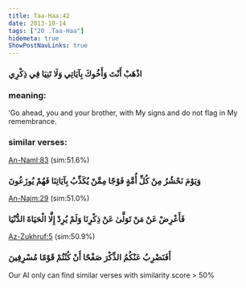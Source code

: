 ```yaml
---
title: Taa-Haa:42
date: 2013-10-14
tags: ["20 .Taa-Haa"]
hidemeta: true 
ShowPostNavLinks: true 
---
```

### اذْهَبْ أَنْتَ وَأَخُوكَ بِآيَاتِي وَلَا تَنِيَا فِي ذِكْرِي
### meaning: 
‘Go ahead, you and your brother, with My signs and do not flag in My remembrance.
### similar verses: 

[An-Naml:83](/27/83) (sim:51.6%)

### وَيَوْمَ نَحْشُرُ مِنْ كُلِّ أُمَّةٍ فَوْجًا مِمَّنْ يُكَذِّبُ بِآيَاتِنَا فَهُمْ يُوزَعُونَ

[An-Najm:29](/53/29) (sim:51.0%)

### فَأَعْرِضْ عَنْ مَنْ تَوَلَّىٰ عَنْ ذِكْرِنَا وَلَمْ يُرِدْ إِلَّا الْحَيَاةَ الدُّنْيَا

[Az-Zukhruf:5](/43/5) (sim:50.9%)

### أَفَنَضْرِبُ عَنْكُمُ الذِّكْرَ صَفْحًا أَنْ كُنْتُمْ قَوْمًا مُسْرِفِينَ

Our AI only can find similar verses with similarity score > 50% 

